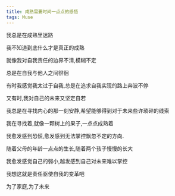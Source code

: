 ```yaml
---
title: 成熟需要时间一点点的感悟
tags: Muse
---
```


我总是在成熟里迷路

我不知道到底什么才是真正的成熟

就像我对自我责任的边界不清,模糊不定

总是在自我与他人之间徘徊

有时我感觉我太过于自我,总是在追求自我实现的路上奔波不停

又有时,我对自己的未来又坚定自若

我总是在寻找内心的那一刻安静,希望能够得到对于未来些许琐碎的线索

我在寻找着,就像一颗树上的果子,一点点成熟着

我愈发感到恐慌,愈发感到无法掌控飘忽不定的方向.

随着父母的年龄一点点的生长,随着两个孩子慢慢的长大

我愈发感觉自己的弱小,越发感到自己对未来难以掌控

我想这就是责任驱使自我的变革吧

为了家庭,为了未来
